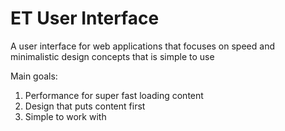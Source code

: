 # ET User Interface

A user interface for web applications that focuses on
speed and minimalistic design concepts
that is simple to use

Main goals:

1. Performance for super fast loading content
2. Design that puts content first
3. Simple to work with



